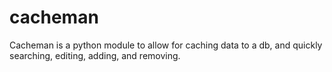 # cacheman
Cacheman is a python module to allow for caching data to a db, and quickly searching, editing, adding, and removing.
